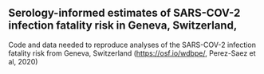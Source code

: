 ## Serology-informed estimates of SARS-COV-2 infection fatality risk in Geneva, Switzerland,

Code and data needed to reproduce analyses of the SARS-COV-2 infection fatality risk from Geneva, Switzerland (https://osf.io/wdbpe/, Perez-Saez et al, 2020)
